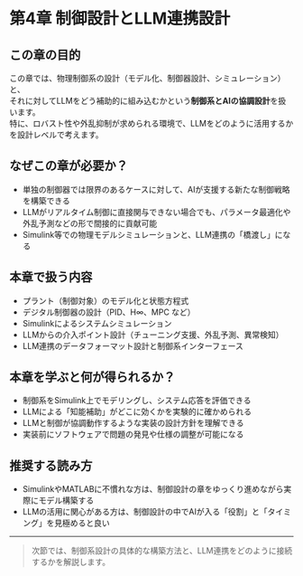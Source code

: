 # 第4章 制御設計とLLM連携設計

## この章の目的

この章では、物理制御系の設計（モデル化、制御器設計、シミュレーション）と、  
それに対してLLMをどう補助的に組み込むかという**制御系とAIの協調設計**を扱います。  
特に、ロバスト性や外乱抑制が求められる環境で、LLMをどのように活用するかを設計レベルで考えます。

## なぜこの章が必要か？

- 単独の制御器では限界のあるケースに対して、AIが支援する新たな制御戦略を構築できる  
- LLMがリアルタイム制御に直接関与できない場合でも、パラメータ最適化や外乱予測などの形で間接的に貢献可能  
- Simulink等での物理モデルシミュレーションと、LLM連携の「橋渡し」になる  

## 本章で扱う内容

- プラント（制御対象）のモデル化と状態方程式  
- デジタル制御器の設計（PID、H∞、MPC など）  
- Simulinkによるシステムシミュレーション  
- LLMからの介入ポイント設計（チューニング支援、外乱予測、異常検知）  
- LLM連携のデータフォーマット設計と制御系インターフェース

## 本章を学ぶと何が得られるか？

- 制御系をSimulink上でモデリングし、システム応答を評価できる  
- LLMによる「知能補助」がどこに効くかを実験的に確かめられる  
- LLMと制御が協調動作するような実装の設計方針を理解できる  
- 実装前にソフトウェアで問題の発見や仕様の調整が可能になる

## 推奨する読み方

- SimulinkやMATLABに不慣れな方は、制御設計の章をゆっくり進めながら実際にモデル構築する  
- LLMの活用に関心がある方は、制御設計の中でAIが入る「役割」と「タイミング」を見極めると良い  

---

> 次節では、制御系設計の具体的な構築方法と、LLM連携をどのように接続するかを解説します。
